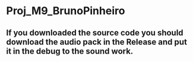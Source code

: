 # Proj_M9_BrunoPinheiro
## If you downloaded the source code you should download the audio pack in the Release and put it in the debug to the sound work.
